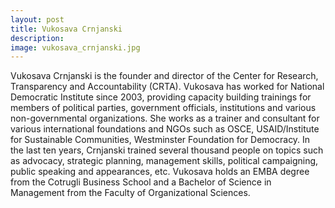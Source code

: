 ```yaml
---
layout: post
title: Vukosava Crnjanski
description:
image: vukosava_crnjanski.jpg
---
```

Vukosava Crnjanski is the founder and director of the Center for Research, Transparency and Accountability (CRTA). Vukosava has worked for National Democratic Institute since 2003, providing capacity building trainings for members of political parties, government officials, institutions and various non-governmental organizations. She works as a trainer and consultant for various international foundations and NGOs such as OSCE, USAID/Institute for Sustainable Communities, Westminster Foundation for Democracy. In the last ten years, Crnjanski trained several thousand people on topics such as advocacy, strategic planning, management skills, political campaigning, public speaking and appearances, etc. Vukosava holds an EMBA degree from the Cotrugli Business School and a Bachelor of Science in Management from the Faculty of Organizational Sciences.

